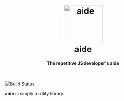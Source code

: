 <h1 align="center">
  <a href="#">
    <img src="https://cdn0.iconfinder.com/data/icons/typicons-2/24/support-256.png" alt="aide" width="125px">
  </a>
  <br>
  aide
</h1>
<h4 align="center">The repetitive JS developer's aide</h4>
<br>

[![Build Status](https://travis-ci.org/srcode-org/aide.svg?branch=master)](https://travis-ci.org/srcode-org/aide)

**aide** is simply a utility library.
